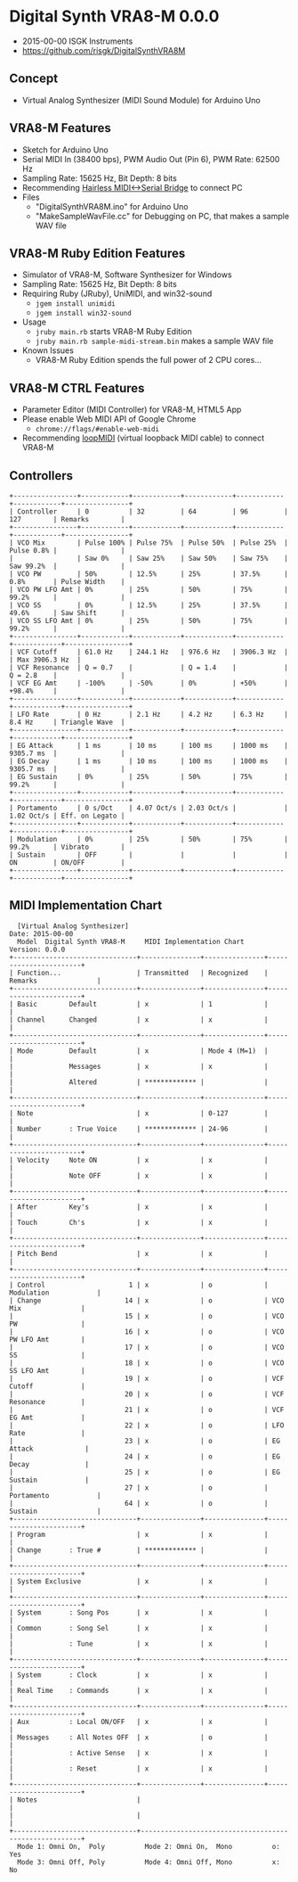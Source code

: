 # Digital Synth VRA8-M 0.0.0

- 2015-00-00 ISGK Instruments
- <https://github.com/risgk/DigitalSynthVRA8M>

## Concept

- Virtual Analog Synthesizer (MIDI Sound Module) for Arduino Uno

## VRA8-M Features

- Sketch for Arduino Uno
- Serial MIDI In (38400 bps), PWM Audio Out (Pin 6), PWM Rate: 62500 Hz
- Sampling Rate: 15625 Hz, Bit Depth: 8 bits
- Recommending [Hairless MIDI<->Serial Bridge](http://projectgus.github.io/hairless-midiserial/) to connect PC
- Files
    - "DigitalSynthVRA8M.ino" for Arduino Uno
    - "MakeSampleWavFile.cc" for Debugging on PC, that makes a sample WAV file

## VRA8-M Ruby Edition Features

- Simulator of VRA8-M, Software Synthesizer for Windows
- Sampling Rate: 15625 Hz, Bit Depth: 8 bits
- Requiring Ruby (JRuby), UniMIDI, and win32-sound
    - `jgem install unimidi`
    - `jgem install win32-sound`
- Usage
    - `jruby main.rb` starts VRA8-M Ruby Edition
    - `jruby main.rb sample-midi-stream.bin` makes a sample WAV file
- Known Issues
    - VRA8-M Ruby Edition spends the full power of 2 CPU cores...

## VRA8-M CTRL Features

- Parameter Editor (MIDI Controller) for VRA8-M, HTML5 App
- Please enable Web MIDI API of Google Chrome
    - `chrome://flags/#enable-web-midi`
- Recommending [loopMIDI](http://www.tobias-erichsen.de/software/loopmidi.html) (virtual loopback MIDI cable) to connect VRA8-M

## Controllers

    +----------------+------------+------------+------------+------------+------------+----------------+
    | Controller     | 0          | 32         | 64         | 96         | 127        | Remarks        |
    +----------------+------------+------------+------------+------------+------------+----------------+
    | VCO Mix        | Pulse 100% | Pulse 75%  | Pulse 50%  | Pulse 25%  | Pulse 0.8% |                |
    |                | Saw 0%     | Saw 25%    | Saw 50%    | Saw 75%    | Saw 99.2%  |                |
    | VCO PW         | 50%        | 12.5%      | 25%        | 37.5%      | 0.8%       | Pulse Width    |
    | VCO PW LFO Amt | 0%         | 25%        | 50%        | 75%        | 99.2%      |                |
    | VCO SS         | 0%         | 12.5%      | 25%        | 37.5%      | 49.6%      | Saw Shift      |
    | VCO SS LFO Amt | 0%         | 25%        | 50%        | 75%        | 99.2%      |                |
    +----------------+------------+------------+------------+------------+------------+----------------+
    | VCF Cutoff     | 61.0 Hz    | 244.1 Hz   | 976.6 Hz   | 3906.3 Hz  |            | Max 3906.3 Hz  |
    | VCF Resonance  | Q = 0.7    |            | Q = 1.4    |            | Q = 2.8    |                |
    | VCF EG Amt     | -100%      | -50%       | 0%         | +50%       | +98.4%     |                |
    +----------------+------------+------------+------------+------------+------------+----------------+
    | LFO Rate       | 0 Hz       | 2.1 Hz     | 4.2 Hz     | 6.3 Hz     | 8.4 Hz     | Triangle Wave  |
    +----------------+------------+------------+------------+------------+------------+----------------+
    | EG Attack      | 1 ms       | 10 ms      | 100 ms     | 1000 ms    | 9305.7 ms  |                |
    | EG Decay       | 1 ms       | 10 ms      | 100 ms     | 1000 ms    | 9305.7 ms  |                |
    | EG Sustain     | 0%         | 25%        | 50%        | 75%        | 99.2%      |                |
    +----------------+------------+------------+------------+------------+------------+----------------+
    | Portamento     | 0 s/Oct    | 4.07 Oct/s | 2.03 Oct/s |            | 1.02 Oct/s | Eff. on Legato |
    +----------------+------------+------------+------------+------------+------------+----------------+
    | Modulation     | 0%         | 25%        | 50%        | 75%        | 99.2%      | Vibrato        |
    | Sustain        | OFF        |            |            |            | ON         | ON/OFF         |
    +----------------+------------+------------+------------+------------+------------+----------------+

## MIDI Implementation Chart

      [Virtual Analog Synthesizer]                                    Date: 2015-00-00       
      Model  Digital Synth VRA8-M     MIDI Implementation Chart       Version: 0.0.0         
    +-------------------------------+---------------+---------------+-----------------------+
    | Function...                   | Transmitted   | Recognized    | Remarks               |
    +-------------------------------+---------------+---------------+-----------------------+
    | Basic        Default          | x             | 1             |                       |
    | Channel      Changed          | x             | x             |                       |
    +-------------------------------+---------------+---------------+-----------------------+
    | Mode         Default          | x             | Mode 4 (M=1)  |                       |
    |              Messages         | x             | x             |                       |
    |              Altered          | ************* |               |                       |
    +-------------------------------+---------------+---------------+-----------------------+
    | Note                          | x             | 0-127         |                       |
    | Number       : True Voice     | ************* | 24-96         |                       |
    +-------------------------------+---------------+---------------+-----------------------+
    | Velocity     Note ON          | x             | x             |                       |
    |              Note OFF         | x             | x             |                       |
    +-------------------------------+---------------+---------------+-----------------------+
    | After        Key's            | x             | x             |                       |
    | Touch        Ch's             | x             | x             |                       |
    +-------------------------------+---------------+---------------+-----------------------+
    | Pitch Bend                    | x             | x             |                       |
    +-------------------------------+---------------+---------------+-----------------------+
    | Control                     1 | x             | o             | Modulation            |
    | Change                     14 | x             | o             | VCO Mix               |
    |                            15 | x             | o             | VCO PW                |
    |                            16 | x             | o             | VCO PW LFO Amt        |
    |                            17 | x             | o             | VCO SS                |
    |                            18 | x             | o             | VCO SS LFO Amt        |
    |                            19 | x             | o             | VCF Cutoff            |
    |                            20 | x             | o             | VCF Resonance         |
    |                            21 | x             | o             | VCF EG Amt            |
    |                            22 | x             | o             | LFO Rate              |
    |                            23 | x             | o             | EG Attack             |
    |                            24 | x             | o             | EG Decay              |
    |                            25 | x             | o             | EG Sustain            |
    |                            27 | x             | o             | Portamento            |
    |                            64 | x             | o             | Sustain               |
    +-------------------------------+---------------+---------------+-----------------------+
    | Program                       | x             | x             |                       |
    | Change       : True #         | ************* |               |                       |
    +-------------------------------+---------------+---------------+-----------------------+
    | System Exclusive              | x             | x             |                       |
    +-------------------------------+---------------+---------------+-----------------------+
    | System       : Song Pos       | x             | x             |                       |
    | Common       : Song Sel       | x             | x             |                       |
    |              : Tune           | x             | x             |                       |
    +-------------------------------+---------------+---------------+-----------------------+
    | System       : Clock          | x             | x             |                       |
    | Real Time    : Commands       | x             | x             |                       |
    +-------------------------------+---------------+---------------+-----------------------+
    | Aux          : Local ON/OFF   | x             | x             |                       |
    | Messages     : All Notes OFF  | x             | o             |                       |
    |              : Active Sense   | x             | x             |                       |
    |              : Reset          | x             | x             |                       |
    +-------------------------------+---------------+---------------+-----------------------+
    | Notes                         |                                                       |
    |                               |                                                       |
    +-------------------------------+-------------------------------------------------------+
      Mode 1: Omni On,  Poly          Mode 2: Omni On,  Mono          o: Yes                 
      Mode 3: Omni Off, Poly          Mode 4: Omni Off, Mono          x: No                  
